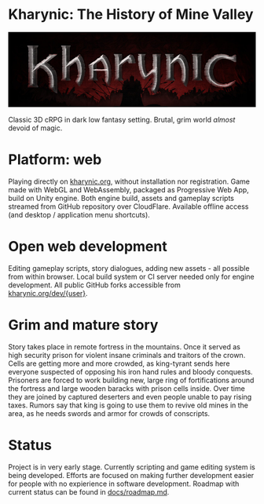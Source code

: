 # Kharynic: The History of Mine Valley
![Temporary logo](resources/images/docs-header.jpg)

Classic 3D cRPG in dark low fantasy setting. Brutal, grim world *almost* devoid of magic.

# Platform: web
Playing directly on [kharynic.org](https://kharynic.org), without installation nor registration. Game made with WebGL and WebAssembly, packaged as Progressive Web App, build on Unity engine. Both engine build, assets and gameplay scripts streamed from GitHub repository over CloudFlare. Available offline access (and desktop / application menu shortcuts).

# Open web development
Editing gameplay scripts, story dialogues, adding new assets - all possible from within browser. Local build system or CI server needed only for engine development. All public GitHub forks accessible from [kharynic.org/dev/{user}](https://kharynic.org/dev/avallach7).

# Grim and mature story
Story takes place in remote fortress in the mountains. Once it served as high security prison for violent insane criminals and traitors of the crown. Cells are getting more and more crowded, as king-tyrant sends here everyone suspected of opposing his iron hand rules and bloody conquests. Prisoners are forced to work building new, large ring of fortifications around the fortress and large wooden baracks with prison cells inside. Over time they are joined by captured deserters and even people unable to pay rising taxes. Rumors say that king is going to use them to revive old mines in the area, as he needs swords and armor for crowds of conscripts. 

# Status
Project is in very early stage. Currently scripting and game editing system is being developed. Efforts are focused on making further development easier for people with no expierience in software development. Roadmap with current status can be found in [docs/roadmap.md](docs/roadmap.md).
